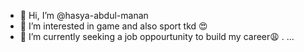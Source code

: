 - 👋 Hi, I’m @hasya-abdul-manan
- 👀 I’m interested in game and also sport tkd 😍
- 🌱 I’m currently seeking a job oppourtunity to build my career😩 . ...

<!---
hasya-manan/hasya-manan is a ✨ special ✨ repository because its `README.md` (this file) appears on your GitHub profile.
You can click the Preview link to take a look at your changes.
--->
